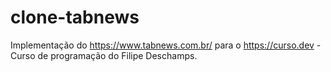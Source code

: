 # clone-tabnews
Implementação do https://www.tabnews.com.br/ para o https://curso.dev - Curso de programação do Filipe Deschamps.
